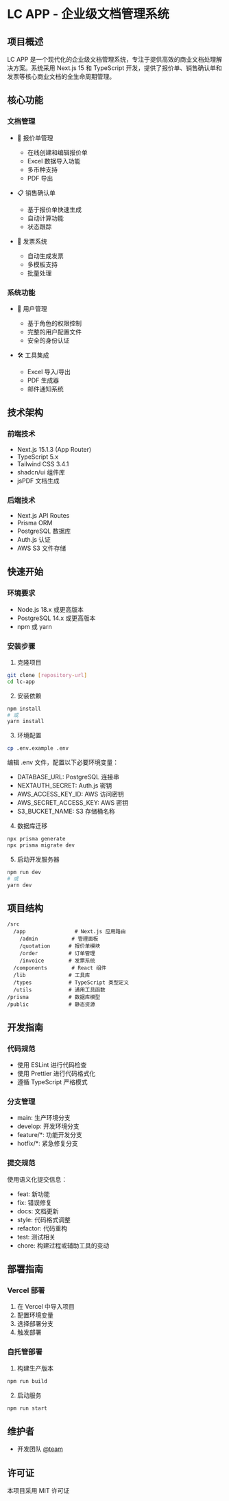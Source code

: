 # LC APP - 企业级文档管理系统

## 项目概述
LC APP 是一个现代化的企业级文档管理系统，专注于提供高效的商业文档处理解决方案。系统采用 Next.js 15 和 TypeScript 开发，提供了报价单、销售确认单和发票等核心商业文档的全生命周期管理。

## 核心功能

### 文档管理
- 📄 报价单管理
  - 在线创建和编辑报价单
  - Excel 数据导入功能
  - 多币种支持
  - PDF 导出

- 📋 销售确认单
  - 基于报价单快速生成
  - 自动计算功能
  - 状态跟踪

- 🧾 发票系统
  - 自动生成发票
  - 多模板支持
  - 批量处理

### 系统功能
- 👥 用户管理
  - 基于角色的权限控制
  - 完整的用户配置文件
  - 安全的身份认证

- 🛠 工具集成
  - Excel 导入/导出
  - PDF 生成器
  - 邮件通知系统

## 技术架构

### 前端技术
- Next.js 15.1.3 (App Router)
- TypeScript 5.x
- Tailwind CSS 3.4.1
- shadcn/ui 组件库
- jsPDF 文档生成

### 后端技术
- Next.js API Routes
- Prisma ORM
- PostgreSQL 数据库
- Auth.js 认证
- AWS S3 文件存储

## 快速开始

### 环境要求
- Node.js 18.x 或更高版本
- PostgreSQL 14.x 或更高版本
- npm 或 yarn

### 安装步骤

1. 克隆项目
```bash
git clone [repository-url]
cd lc-app
```

2. 安装依赖
```bash
npm install
# 或
yarn install
```

3. 环境配置
```bash
cp .env.example .env
```
编辑 .env 文件，配置以下必要环境变量：
- DATABASE_URL: PostgreSQL 连接串
- NEXTAUTH_SECRET: Auth.js 密钥
- AWS_ACCESS_KEY_ID: AWS 访问密钥
- AWS_SECRET_ACCESS_KEY: AWS 密钥
- S3_BUCKET_NAME: S3 存储桶名称

4. 数据库迁移
```bash
npx prisma generate
npx prisma migrate dev
```

5. 启动开发服务器
```bash
npm run dev
# 或
yarn dev
```

## 项目结构
```
/src
  /app                # Next.js 应用路由
    /admin           # 管理面板
    /quotation      # 报价单模块
    /order          # 订单管理
    /invoice        # 发票系统
  /components        # React 组件
  /lib              # 工具库
  /types            # TypeScript 类型定义
  /utils            # 通用工具函数
/prisma             # 数据库模型
/public             # 静态资源
```

## 开发指南

### 代码规范
- 使用 ESLint 进行代码检查
- 使用 Prettier 进行代码格式化
- 遵循 TypeScript 严格模式

### 分支管理
- main: 生产环境分支
- develop: 开发环境分支
- feature/*: 功能开发分支
- hotfix/*: 紧急修复分支

### 提交规范
使用语义化提交信息：
- feat: 新功能
- fix: 错误修复
- docs: 文档更新
- style: 代码格式调整
- refactor: 代码重构
- test: 测试相关
- chore: 构建过程或辅助工具的变动

## 部署指南

### Vercel 部署
1. 在 Vercel 中导入项目
2. 配置环境变量
3. 选择部署分支
4. 触发部署

### 自托管部署
1. 构建生产版本
```bash
npm run build
```
2. 启动服务
```bash
npm run start
```

## 维护者
- 开发团队 [@team](mailto:team@example.com)

## 许可证
本项目采用 MIT 许可证
